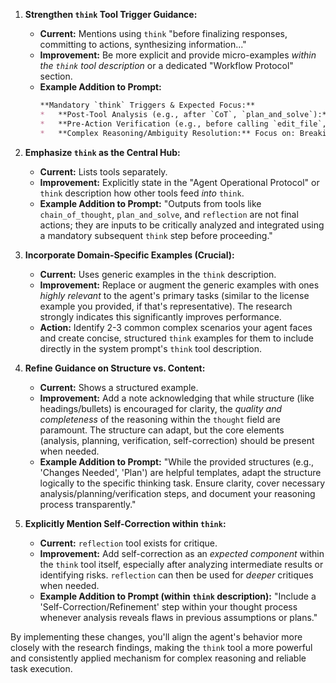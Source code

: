 1.  **Strengthen `think` Tool Trigger Guidance:**
    *   **Current:** Mentions using `think` "before finalizing responses, committing to actions, synthesizing information..."
    *   **Improvement:** Be more explicit and provide micro-examples *within the `think` tool description* or a dedicated "Workflow Protocol" section.
    *   **Example Addition to Prompt:**
        ```markdown
        **Mandatory `think` Triggers & Expected Focus:**
        *   **Post-Tool Analysis (e.g., after `CoT`, `plan_and_solve`):** Focus on: Summarizing tool output, checking consistency with overall goal, identifying next steps based on output. *Structure Example: "Analysis of [Tool Name] Output:", "Integration into Plan:", "Next Step:"*
        *   **Pre-Action Verification (e.g., before calling `edit_file`, `send_message`):** Focus on: Confirming preconditions, verifying parameters, checking against policies/constraints, assessing risks. *Structure Example: "Action Preconditions:", "Parameter Verification:", "Policy Check:", "Risk Assessment:", "Confirmation:"*
        *   **Complex Reasoning/Ambiguity Resolution:** Focus on: Breaking down the problem, exploring alternatives, evaluating evidence, formulating hypotheses. *Structure Example: "Problem Decomposition:", "Alternative Approaches:", "Evidence Evaluation:", "Chosen Path & Rationale:"*
        ```

2.  **Emphasize `think` as the Central Hub:**
    *   **Current:** Lists tools separately.
    *   **Improvement:** Explicitly state in the "Agent Operational Protocol" or `think` description how other tools feed *into* `think`.
    *   **Example Addition to Prompt:** "Outputs from tools like `chain_of_thought`, `plan_and_solve`, and `reflection` are not final actions; they are inputs to be critically analyzed and integrated using a mandatory subsequent `think` step before proceeding."

3.  **Incorporate Domain-Specific Examples (Crucial):**
    *   **Current:** Uses generic examples in the `think` description.
    *   **Improvement:** Replace or augment the generic examples with ones *highly relevant* to the agent's primary tasks (similar to the license example you provided, if that's representative). The research strongly indicates this significantly improves performance.
    *   **Action:** Identify 2-3 common complex scenarios your agent faces and create concise, structured `think` examples for them to include directly in the system prompt's `think` tool description.

4.  **Refine Guidance on Structure vs. Content:**
    *   **Current:** Shows a structured example.
    *   **Improvement:** Add a note acknowledging that while structure (like headings/bullets) is encouraged for clarity, the *quality and completeness* of the reasoning within the `thought` field are paramount. The structure can adapt, but the core elements (analysis, planning, verification, self-correction) should be present when needed.
    *   **Example Addition to Prompt:** "While the provided structures (e.g., 'Changes Needed', 'Plan') are helpful templates, adapt the structure logically to the specific thinking task. Ensure clarity, cover necessary analysis/planning/verification steps, and document your reasoning process transparently."

5.  **Explicitly Mention Self-Correction within `think`:**
    *   **Current:** `reflection` tool exists for critique.
    *   **Improvement:** Add self-correction as an *expected component* within the `think` tool itself, especially after analyzing intermediate results or identifying risks. `reflection` can then be used for *deeper* critiques when needed.
    *   **Example Addition to Prompt (within `think` description):** "Include a 'Self-Correction/Refinement' step within your thought process whenever analysis reveals flaws in previous assumptions or plans."

By implementing these changes, you'll align the agent's behavior more closely with the research findings, making the `think` tool a more powerful and consistently applied mechanism for complex reasoning and reliable task execution.
